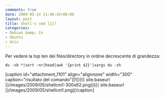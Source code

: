 ```yaml
---
comments: true
date: 2009-05-14 21:46:42+00:00
layout: post
title: Shell's cmd [1]!
categories:
- Debian &amp; Co
- Ubuntu
- Unix
---
```


Per vedere la top ten dei files/directory in ordine decrescente di grandezza:


`du -sb *|sort -nr|head|awk '{print $2}'|xargs du -sh`




[caption id="attachment_1101" align="alignnone" width="300" caption="risultato del comando"][![]({{ site.baseurl }}/images/2009/05/shellcm1-300x62.png)]({{ site.baseurl }}/images/2009/05/shellcm1.png)[/caption]
